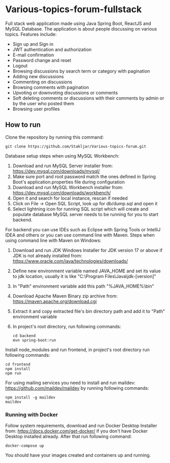 # Various-topics-forum-fullstack
Full stack web application made using Java Spring Boot, ReactJS and MySQL Database.
The application is about people discussing on various topics.
Features include:
- Sign up and Sign in
- JWT authentication and authorization
- E-mail confirmation
- Password change and reset
- Logout
- Browsing discussions by search term or category with pagination
- Adding new discussions
- Commenting on discussions
- Browsing comments with pagination
- Upvoting or downvoting discussions or comments
- Soft deleting comments or discussions with their comments by admin or by the user who posted them
- Browsing user profiles

## How to run
Clone the repository by running this command:
```
git clone https://github.com/Stakljar/Various-topics-forum.git
```

Database setup steps when using MySQL Workbench:
1. Download and run MySQL Server installer from: https://dev.mysql.com/downloads/mysql/
2. Make sure port and root password match the ones defined in Spring Boot's application.properties file during configuration
3. Download and run MySQL Workbench installer from: https://dev.mysql.com/downloads/workbench/
4. Open it and search for local instance, rescan if needed
5. Click on File -> Open SQL Script, look up for db/dump.sql and open it
6. Select lightning icon for running SQL script which will create and populate database
MySQL server needs to be running for you to start backend.

For backend you can use IDEs such as Eclipse with Spring Tools or IntelliJ IDEA and others or you can use command line with Maven.
Steps when using command line with Maven on Windows:
1. Download and run JDK Windows Installer for JDK version 17 or above if JDK is not already installed from: https://www.oracle.com/java/technologies/downloads/
2. Define new environment variable named JAVA_HOME and set its value to jdk location, usually it is like "C:\Program Files\Java\jdk-[version]"
3. In "Path" environment variable add this path "%JAVA_HOME%\bin"
4. Download Apache Maven Binary zip archive from: https://maven.apache.org/download.cgi
5. Extract it and copy extracted file's bin directory path and add it to "Path" environment variable
6. In project's root directory, run following commands:

    ```
    cd backend
    mvn spring-boot:run
    ```

Install node_modules and run frontend, in project's root directory run following commands:
```
cd frontend
npm install
npm run
```

For using mailing services you need to install and run maildev: https://github.com/maildev/maildev
by running following commands:
```
npm install -g maildev
maildev
```

### Running with Docker
Follow system requirements, download and run Docker Desktop Installer from: https://docs.docker.com/get-docker/ if you don't have Docker Desktop installed already.
After that run following command:
```
docker-compose up
```
You should have your images created and containers up and running.
